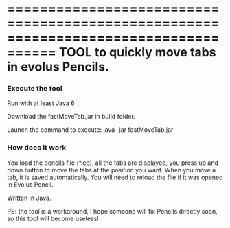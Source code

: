====================================================================================
          TOOL to quickly move tabs in evolus Pencils.
====================================================================================

### Execute the tool
Run with at least Java 6

Download the fastMoveTab.jar in build folder.

Launch the command to execute:
	java -jar fastMoveTab.jar



### How does it work

You load the pencils file (*.ep), all the tabs are displayed, you press up and down button to move the tabs at the position you want.  When you move a tab, it is saved automatically.
You will need to reload the file if it was opened in Evolus Pencil.




Written in Java.


PS: the tool is a workaround, I hope someone will fix Pencils directly soon, so this tool will become useless!
